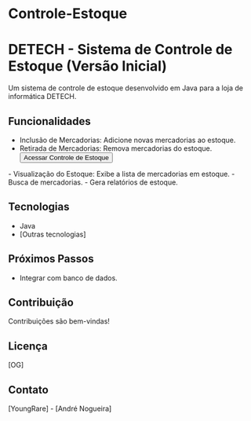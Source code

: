 # Controle-Estoque
# DETECH - Sistema de Controle de Estoque (Versão Inicial)

Um sistema de controle de estoque desenvolvido em Java para a loja de informática DETECH.

## Funcionalidades

- Inclusão de Mercadorias: Adicione novas mercadorias ao estoque.
- Retirada de Mercadorias: Remova mercadorias do estoque. <a href="https://github.com/Young4Rare/Controle-Estoque/blob/main/Estoque.war" target="_blank">
    <button>Acessar Controle de Estoque</button>
</a>
- Visualização do Estoque: Exibe a lista de mercadorias em estoque. 
- Busca de mercadorias.
- Gera relatórios de estoque.

## Tecnologias

- Java
- [Outras tecnologias]

## Próximos Passos

- Integrar com banco de dados.

## Contribuição

Contribuições são bem-vindas!

## Licença

[OG]

## Contato

[YoungRare] - [André Nogueira]

